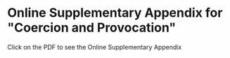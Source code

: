 # Online Supplementary Appendix for "Coercion and Provocation"
Click on the PDF to see the Online Supplementary Appendix
